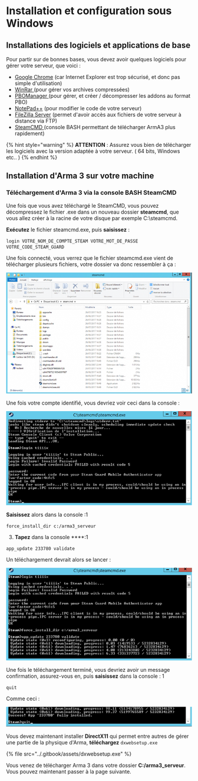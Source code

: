 # Installation et configuration sous Windows

## **Installations des logiciels et applications de base**

Pour partir sur de bonnes bases, vous devez avoir quelques logiciels pour gérer votre serveur, que voici : 

* [Google Chrome](https://www.google.fr/chrome/browser/desktop/index.html) \(car Internet Explorer est trop sécurisé, et donc pas simple d'utilisation\)
* [WinRar ](http://www.win-rar.com/predownload.html?&L=10&Version=64bit)\(pour gérer vos archives compressées\)
* [PBOManager ](http://www.armaholic.com/page.php?id=16369)\(pour gérer, et créer / décompresser les addons au format PBO\)
* [NotePad++](http://www.armaholic.com/page.php?id=8692) \(pour modifier le code de votre serveur\)
* [FileZilla Server](https://filezilla-project.org/download.php?type=server) \(permet d'avoir accès aux fichiers de votre serveur à distance via FTP\)
* [SteamCMD ](https://developer.valvesoftware.com/wiki/SteamCMD:fr#Installation)\(console BASH permettant de télécharger ArmA3 plus rapidement\)

{% hint style="warning" %}
 **ATTENTION** : Assurez vous bien de télécharger les logiciels avec la version adaptée à votre serveur. \( 64 bits, Windows etc.. \)
{% endhint %}

## Installation d'Arma 3 sur votre machine <a id="bkmrk-page-title"></a>

### **Téléchargement d'Arma 3 via la console BASH SteamCMD**

Une fois que vous avez téléchargé le SteamCMD, vous pouvez décompressez le fichier .exe dans un nouveau dossier **steamcmd**, que vous allez créer à la racine de votre disque par exemple C:\steamcmd.

**Exécutez** le fichier steamcmd.exe, puis **saisissez** :

```text
login VOTRE_NOM_DE_COMPTE_STEAM VOTRE_MOT_DE_PASSE VOTRE_CODE_STEAM_GUARD
```

Une fois connecté, vous verrez que le fichier steamcmd.exe vient de télécharger plusieurs fichiers, votre dossier va donc ressembler à ça : 

![](../.gitbook/assets/ofpa4ae3ew7kt8iq-d1da138fa48f8b2be38bb10c3adaf7c6.png)

Une fois votre compte identifié, vous devriez voir ceci dans la console :

![](../.gitbook/assets/k8rmvdejflytbv5j-6be8386e3920e7f3701723549b0bc494.png)

**Saisissez** alors dans la console :1

```text
force_install_dir c:/arma3_serveur
```

3. **Tapez** dans la console ****:1

```text
app_update 233780 validate
```

Un téléchargement devrait alors se lancer : 

![](../.gitbook/assets/mjlc9sjiopqpcxuv-8d8b36e5d400dfb6bf9abf21a2b48033.png)

Une fois le téléchargement terminé, vous devriez avoir un message confirmation, assurez-vous en, puis **saisissez** dans la console : 1

```text
quit
```

 Comme ceci :

![](../.gitbook/assets/82zt23nip3g45xrm-fdbde72d65d55b3256b20bf2f79c2e04.png)

Vous devez maintenant installer **DirectX11** qui permet entre autres de gérer une partie de la physique d'Arma, **téléchargez** `dxwebsetup.exe` 

{% file src="../.gitbook/assets/dxwebsetup.exe" %}

Vous venez de télécharger Arma 3 dans votre dossier **C:/arma3\_serveur**. Vous pouvez maintenant passer à la page suivante.

